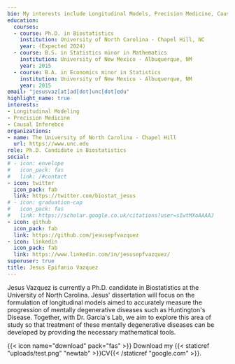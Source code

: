 ```yaml
---
bio: My interests include Longitudinal Models, Precision Medicine, Causal Inference
education:
  courses:
  - course: Ph.D. in Biostatistics
    institution: University of North Carolina - Chapel Hill, NC
    year: (Expected 2024)
  - course: B.S. in Statistics minor in Mathematics
    institution: University of New Mexico - Albuquerque, NM
    year: 2015
  - course: B.A. in Economics minor in Statistics
    institution: University of New Mexico - Albuquerque, NM
    year: 2015
email: "jesusvaz[at]ad[dot]unc[dot]edu"
highlight_name: true
interests:
- Longitudinal Modeling
- Precision Medicine
- Causal Inferebce
organizations:
- name: The University of North Carolina - Chapel Hill
  url: https://www.unc.edu
role: Ph.D. Candidate in Biostatistics
social:
# - icon: envelope
#   icon_pack: fas
#   link: /#contact
- icon: twitter
  icon_pack: fab
  link: https://twitter.com/biostat_jesus
# - icon: graduation-cap
#   icon_pack: fas
#   link: https://scholar.google.co.uk/citations?user=sIwtMXoAAAAJ
- icon: github
  icon_pack: fab
  link: https://github.com/jesusepfvazquez
- icon: linkedin
  icon_pack: fab
  link: https://www.linkedin.com/in/jesusepfvazquez/
superuser: true
title: Jesus Epifanio Vazquez
---
```


Jesus Vazquez is currently a Ph.D. candidate in Biostatistics at the University of North Carolina. Jesus' dissertation will focus on the formulation of longitudinal models aimed to accurately measure the progression of mentally degenerative diseases such as Huntington's Disease. Together, with Dr. Garcia's Lab, we aim to explore this area of study so that treatment of these mentally degenerative diseases can be developed by providing the necessary mathematical tools.

{{< icon name="download" pack="fas" >}} Download my {{< staticref "uploads/test.png" "newtab" >}}CV{{< /staticref "google.com" >}}.
